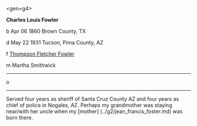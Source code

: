 <gen=g4>

<b>Charles Louis Fowler</b>

b Apr 06 1860 Brown County, TX

d May 22 1931 Tucson, Pima County, AZ

f [Thompson Fletcher Fowler](../g5/thompson_fletcher_fowler.md)

m Martha Smithwick

<hr>

o

<hr>

Served four years as sheriff of Santa Cruz County AZ and four years as chief of police in Nogales, AZ.  Perhaps my grandmother was staying near/with her uncle when my [mother] (../g2/jean_francis_foster.md) was born there.